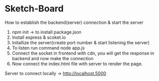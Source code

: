 # Sketch-Board

How to establish the backend(server) connection & start the server

1. npm init -> to install package.json
2. Install express & scoket.io
3. Initallize the server(create port number & start listening the server)
4. To listen run command node app.js
5. Connect the socket in frontend with cdn, you will get the response in backend and now make the connection
6. Now connect the index.html file with server to render the page.

Server to connect locally -> <a href="http://localhost.5000">http://localhost.5000</a>
